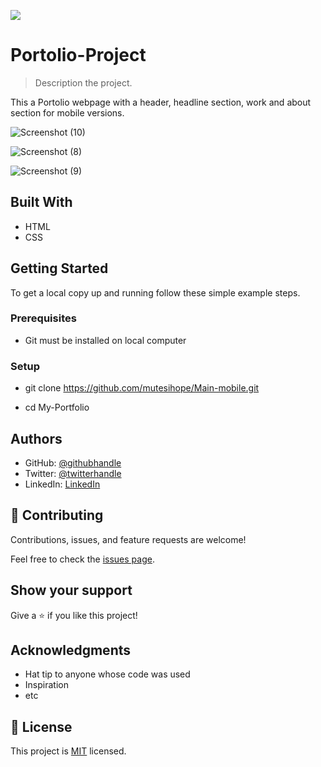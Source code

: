 ![](https://img.shields.io/badge/Microverse-blueviolet)

# Portolio-Project

> Description the project.
  
  This a Portolio webpage with a header, headline section, work and about section for mobile versions.
  
  ![Screenshot (10)](https://user-images.githubusercontent.com/103378039/192074078-86413b38-0a4c-4b41-968f-891d96c4c363.png)

  ![Screenshot (8)](https://user-images.githubusercontent.com/103378039/192074086-5eda030b-ff72-4924-8798-f391380ff570.png)
  
  ![Screenshot (9)](https://user-images.githubusercontent.com/103378039/192074090-c53283e0-df81-4ded-8f57-bc94fee683b2.png)

## Built With

- HTML
- CSS


## Getting Started



To get a local copy up and running follow these simple example steps.

### Prerequisites

  - Git must be installed on local computer

### Setup
  - git clone https://github.com/mutesihope/Main-mobile.git
  
  - cd My-Portfolio


## Authors

- GitHub: [@githubhandle](https://github.com/mutesihope)
- Twitter: [@twitterhandle](https://twitter.com/KarangwaMutesi)
- LinkedIn: [LinkedIn](https://www.linkedin.com/in/karangwa-mutesi-hope)

## 🤝 Contributing

Contributions, issues, and feature requests are welcome!

Feel free to check the [issues page](../../issues/).

## Show your support

Give a ⭐️ if you like this project!

## Acknowledgments

- Hat tip to anyone whose code was used
- Inspiration
- etc

## 📝 License

This project is [MIT](./MIT.md) licensed.

